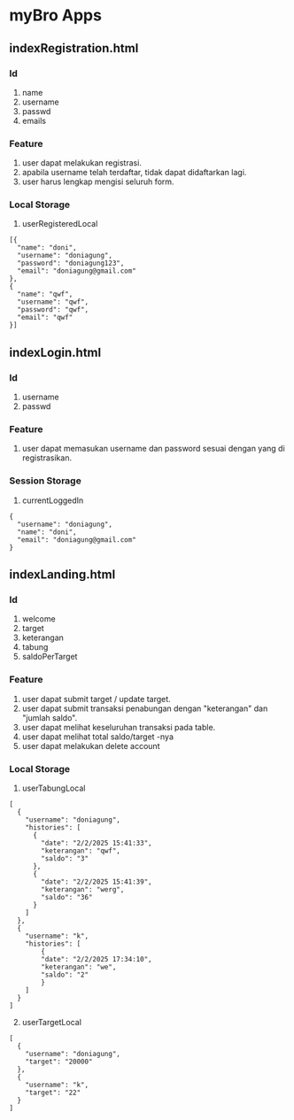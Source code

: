# myBro Apps

## indexRegistration.html
### Id
1. name
2. username
3. passwd
4. emails
### Feature
1. user dapat melakukan registrasi.
2. apabila username telah terdaftar, tidak dapat didaftarkan lagi.
3. user harus lengkap mengisi seluruh form.
### Local Storage
1. userRegisteredLocal
``` 
[{
  "name": "doni",
  "username": "doniagung",
  "password": "doniagung123",
  "email": "doniagung@gmail.com"
},
{
  "name": "qwf",
  "username": "qwf",
  "password": "qwf",
  "email": "qwf"
}]
```


## indexLogin.html
### Id
1. username
2. passwd
### Feature
1. user dapat memasukan username dan password sesuai dengan yang di registrasikan.
### Session Storage
1. currentLoggedIn
```
{
  "username": "doniagung",
  "name": "doni",
  "email": "doniagung@gmail.com"
}
```

## indexLanding.html
### Id
1. welcome
2. target
3. keterangan
4. tabung
5. saldoPerTarget
### Feature
1. user dapat submit target / update target.
2. user dapat submit transaksi penabungan dengan "keterangan" dan "jumlah saldo".
3. user dapat melihat keseluruhan transaksi pada table.
4. user dapat melihat total saldo/target -nya
5. user dapat melakukan delete account
### Local Storage
1. userTabungLocal
```
[
  {
    "username": "doniagung",
    "histories": [
      {
        "date": "2/2/2025 15:41:33",
        "keterangan": "qwf",
        "saldo": "3"
      },
      {
        "date": "2/2/2025 15:41:39",
        "keterangan": "werg",
        "saldo": "36"
      }
    ]
  },
  {
    "username": "k",
    "histories": [
        {
        "date": "2/2/2025 17:34:10",
        "keterangan": "we",
        "saldo": "2"
        }
    ]
  }
]
```
2. userTargetLocal
```
[
  {
    "username": "doniagung",
    "target": "20000"
  },
  {
    "username": "k",
    "target": "22"
  }
]
```